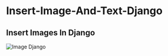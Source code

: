 # Insert-Image-And-Text-Django

## Insert Images In Django



![Image Django](https://user-images.githubusercontent.com/59916393/93001023-a18cd300-f549-11ea-8e95-11420983cc63.PNG)
